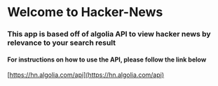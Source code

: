 # Welcome to Hacker-News

### This app is based off of algolia API to view hacker news by relevance to your search result 

#### For instructions on how to use the API, please follow the link below

[https://hn.algolia.com/api](https://hn.algolia.com/api)
